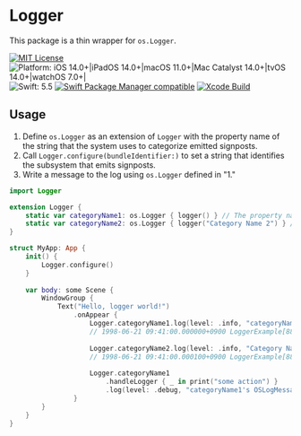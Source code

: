 # Logger

This package is a thin wrapper for `os.Logger`.

[![MIT License](https://img.shields.io/badge/License-MIT-blue.svg)](https://github.com/treastrain/Logger/blob/main/LICENSE)
![Platform: iOS 14.0+|iPadOS 14.0+|macOS 11.0+|Mac Catalyst 14.0+|tvOS 14.0+|watchOS 7.0+|](https://img.shields.io/badge/Platform-iOS%2014.0%2B%20%7C%20iPadOS%2014.0%2B%20%7C%20macOS%2011.0%2B%20%7C%20Mac%20Catalyst%2014.0%2B%20%7C%20tvOS%2014.0%2B%20%7C%20watchOS%207.0%2B-lightgrey)
![Swift: 5.5](https://img.shields.io/badge/Swift-5.5-orange.svg)
[![Swift Package Manager compatible](https://img.shields.io/badge/Swift%20Package%20Manager-compatible-brightgreen.svg)](https://github.com/apple/swift-package-manager)
[![Xcode Build](https://github.com/treastrain/Logger/actions/workflows/swift.yml/badge.svg)](https://github.com/treastrain/Logger/actions/workflows/swift.yml)

## Usage

1. Define `os.Logger` as an extension of `Logger` with the property name of the string that the system uses to categorize emitted signposts.
1. Call `Logger.configure(bundleIdentifier:)` to set a string that identifies the subsystem that emits signposts.
1. Write a message to the log using `os.Logger` defined in "1."

```swift
import Logger

extension Logger {
    static var categoryName1: os.Logger { logger() } // The property name automatically becomes the category name
    static var categoryName2: os.Logger { logger("Category Name 2") } // Customize the category name
}

struct MyApp: App {
    init() {
        Logger.configure()
    }
    
    var body: some Scene {
        WindowGroup {
            Text("Hello, logger world!")
                .onAppear {
                    Logger.categoryName1.log(level: .info, "categoryName1's OSLogMessage")
                    // 1998-06-21 09:41:00.000000+0900 LoggerExample[88450:10207919] [categoryName1] categoryName1's OSLogMessage
                    
                    Logger.categoryName2.log(level: .info, "Category Name 2's OSLogMessage")
                    // 1998-06-21 09:41:00.000100+0900 LoggerExample[88450:10207919] [Category Name 2] Category Name 2's OSLogMessage
                    
                    Logger.categoryName1
                        .handleLogger { _ in print("some action") }
                        .log(level: .debug, "categoryName1's OSLogMessage")
                }
        }
    }
}
```
